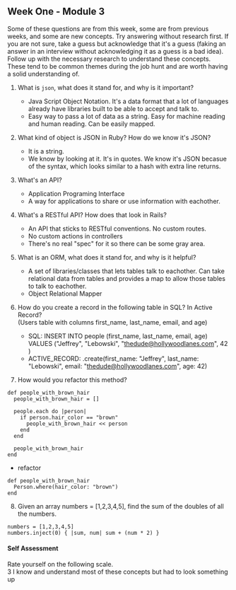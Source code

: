 ## Week One - Module 3

Some of these questions are from this week, some are from previous weeks, and some are new concepts. Try answering without research first. If you are not sure, take a guess but acknowledge that it's a guess (faking an answer in an interview without acknowledging it as a guess is a bad idea). Follow up with the necessary research to understand these concepts. These tend to be common themes during the job hunt and are worth having a solid understanding of.

1. What is `json`, what does it stand for, and why is it important?
   * Java Script Object Notation. It's a data format that a lot of languages already have libraries built to be able to accept and talk to. 
   * Easy way to pass a lot of data as a string. Easy for machine reading and human reading. Can be easily mapped.
   
2. What kind of object is JSON in Ruby? How do we know it's JSON?
   * It is a string.
   * We know by looking at it. It's in quotes. We know it's JSON becasue of the syntax, which looks similar to a hash with extra line returns. 

3. What's an API?
   * Application Programing Interface
   * A way for applications to share or use information with eachother.
   
4. What's a RESTful API? How does that look in Rails?
   * An API that sticks to RESTful conventions. No custom routes. 
   * No custom actions in controllers
   * There's no real "spec" for it so there can be some gray area.

5. What is an ORM, what does it stand for, and why is it helpful?
   * A set of libraries/classes that lets tables talk to eachother. Can take relational data from tables and provides a map to allow those tables to talk to eachother. 
   * Object Relational Mapper
   
6. How do you create a record in the following table in SQL? In Active Record?   
   (Users table with columns first_name, last_name, email, and age)
   * SQL: INSERT INTO people (first_name, last_name, email, age) VALUES ("Jeffrey", "Lebowski", "thedude@hollywoodlanes.com", 42 )
   * ACTIVE_RECORD: .create(first_name: "Jeffrey", last_name: "Lebowski", email: "thedude@hollywoodlanes.com", age: 42) 
   
7. How would you refactor this method?

```
def people_with_brown_hair
  people_with_brown_hair = []

  people.each do |person|
    if person.hair_color == "brown"
      people_with_brown_hair << person
    end
  end

  people_with_brown_hair
end
```
* refactor

```
def people_with_brown_hair
  Person.where(hair_color: "brown")
end
```

8. Given an array numbers = [1,2,3,4,5], find the sum of the doubles of all the numbers.  
```
numbers = [1,2,3,4,5]
numbers.inject(0) { |sum, num| sum + (num * 2) }
```

#### Self Assessment  
Rate yourself on the following scale.  
3  I know and understand most of these concepts but had to look something up  

